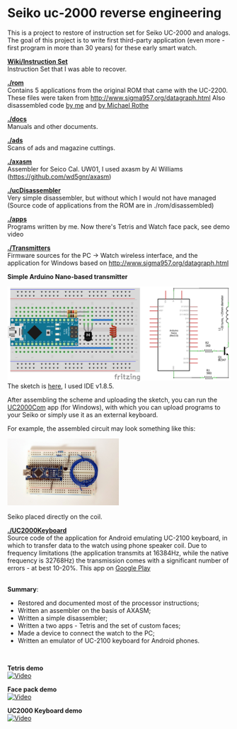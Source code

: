 # Seiko uc-2000 reverse engineering

This is a project to restore of instruction set for Seiko UC-2000 and analogs. The goal of this project is to write first third-party application (even more - first program in more than 30 years) for these early smart watch.

**[Wiki/Instruction Set](https://github.com/azya52/seiko/wiki/Instruction-Set)**<br />
Instruction Set that I was able to recover.

**[./rom](https://github.com/azya52/seiko/tree/master/rom)**<br />
Contains 5 applications from the original ROM that came with the UC-2200. These files were taken from http://www.sigma957.org/datagraph.html Also disassembled code [by me](https://github.com/azya52/seiko/tree/master/rom/disassembled) and [by Michael Rothe](https://github.com/azya52/seiko/tree/master/rom/disassembled/sigma957)

**[./docs](https://github.com/azya52/seiko/tree/master/docs)**<br />
Manuals and other documents.

**[./ads](https://github.com/azya52/seiko/tree/master/ads)**<br />
Scans of ads and magazine cuttings.

**[./axasm](https://github.com/azya52/seiko/tree/master/axasm)**<br />
Assembler for Seico Cal. UW01, I used axasm by Al Williams (https://github.com/wd5gnr/axasm)

**[./ucDisassembler](https://github.com/azya52/seiko/tree/master/ucDisassembler)**<br />
Very simple disassembler, but without which I would not have managed (Source code of applications from the ROM are in ./rom/disassembled)

**[./apps](https://github.com/azya52/seiko/tree/master/apps)**<br />
Programs written by me. Now there's Tetris and Watch face pack, see demo video

**[./Transmitters](https://github.com/azya52/seiko/tree/master/Transmitters)**<br />
Firmware sources for the PC -> Watch wireless interface, and the application for Windows based on http://www.sigma957.org/datagraph.html

**Simple Arduino Nano-based transmitter**

![Nano based scheme](/misc/simpleArduinoTransmitter.png)
The sketch is [here](/Transmitters/ArduinoNanoBased/ucTransmitterNano/ucTransmitterNano.ino), I used IDE v1.8.5.

After assembling the scheme and uploading the sketch, you can run the [UC2000Com](/Transmitters/UC2000Com.exe) app (for Windows), with which you can upload programs to your Seiko or simply use it as an external keyboard.

For example, the assembled circuit may look something like this:

<img src="/misc/simpleArduinoTransmitterex.jpg" width="50%">

Seiko placed directly on the coil.

**[./UC2000Keyboard](https://github.com/azya52/seiko/tree/master/UC2000Keyboard)**<br />
Source code of the application for Android emulating UC-2100 keyboard, in which to transfer data to the watch using phone speaker coil. Due to frequency limitations (the application transmits at 16384Hz, while the native frequency is 32768Hz) the transmission comes with a significant number of errors - at best 10-20%. This app on [Google Play](https://play.google.com/store/apps/details?id=com.azya.seiko.uc2000)
<br /><br />

**Summary**:
- Restored and documented most of the processor instructions;
- Written an assembler on the basis of AXASM;
- Written a simple disassembler;
- Written a two apps - Tetris and the set of custom faces;
- Made a device to connect the watch to the PC;
- Written an emulator of UC-2100 keyboard for Android phones.
<br />

**Tetris demo**<br />
[![Video](https://img.youtube.com/vi/BHnZNJsGcyE/0.jpg)](https://www.youtube.com/watch?v=BHnZNJsGcyE)

**Face pack demo**<br />
[![Video](https://img.youtube.com/vi/W52tVbbM9_A/0.jpg)](https://www.youtube.com/watch?v=W52tVbbM9_A)

**UC2000 Keyboard demo**<br />
[![Video](https://img.youtube.com/vi/d7-molVPglU/0.jpg)](https://www.youtube.com/watch?v=d7-molVPglU)
